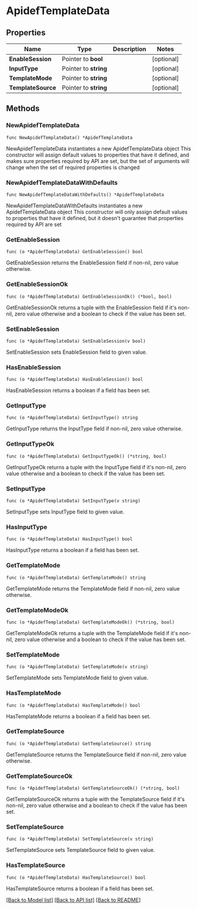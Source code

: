 # ApidefTemplateData

## Properties

Name | Type | Description | Notes
------------ | ------------- | ------------- | -------------
**EnableSession** | Pointer to **bool** |  | [optional] 
**InputType** | Pointer to **string** |  | [optional] 
**TemplateMode** | Pointer to **string** |  | [optional] 
**TemplateSource** | Pointer to **string** |  | [optional] 

## Methods

### NewApidefTemplateData

`func NewApidefTemplateData() *ApidefTemplateData`

NewApidefTemplateData instantiates a new ApidefTemplateData object
This constructor will assign default values to properties that have it defined,
and makes sure properties required by API are set, but the set of arguments
will change when the set of required properties is changed

### NewApidefTemplateDataWithDefaults

`func NewApidefTemplateDataWithDefaults() *ApidefTemplateData`

NewApidefTemplateDataWithDefaults instantiates a new ApidefTemplateData object
This constructor will only assign default values to properties that have it defined,
but it doesn't guarantee that properties required by API are set

### GetEnableSession

`func (o *ApidefTemplateData) GetEnableSession() bool`

GetEnableSession returns the EnableSession field if non-nil, zero value otherwise.

### GetEnableSessionOk

`func (o *ApidefTemplateData) GetEnableSessionOk() (*bool, bool)`

GetEnableSessionOk returns a tuple with the EnableSession field if it's non-nil, zero value otherwise
and a boolean to check if the value has been set.

### SetEnableSession

`func (o *ApidefTemplateData) SetEnableSession(v bool)`

SetEnableSession sets EnableSession field to given value.

### HasEnableSession

`func (o *ApidefTemplateData) HasEnableSession() bool`

HasEnableSession returns a boolean if a field has been set.

### GetInputType

`func (o *ApidefTemplateData) GetInputType() string`

GetInputType returns the InputType field if non-nil, zero value otherwise.

### GetInputTypeOk

`func (o *ApidefTemplateData) GetInputTypeOk() (*string, bool)`

GetInputTypeOk returns a tuple with the InputType field if it's non-nil, zero value otherwise
and a boolean to check if the value has been set.

### SetInputType

`func (o *ApidefTemplateData) SetInputType(v string)`

SetInputType sets InputType field to given value.

### HasInputType

`func (o *ApidefTemplateData) HasInputType() bool`

HasInputType returns a boolean if a field has been set.

### GetTemplateMode

`func (o *ApidefTemplateData) GetTemplateMode() string`

GetTemplateMode returns the TemplateMode field if non-nil, zero value otherwise.

### GetTemplateModeOk

`func (o *ApidefTemplateData) GetTemplateModeOk() (*string, bool)`

GetTemplateModeOk returns a tuple with the TemplateMode field if it's non-nil, zero value otherwise
and a boolean to check if the value has been set.

### SetTemplateMode

`func (o *ApidefTemplateData) SetTemplateMode(v string)`

SetTemplateMode sets TemplateMode field to given value.

### HasTemplateMode

`func (o *ApidefTemplateData) HasTemplateMode() bool`

HasTemplateMode returns a boolean if a field has been set.

### GetTemplateSource

`func (o *ApidefTemplateData) GetTemplateSource() string`

GetTemplateSource returns the TemplateSource field if non-nil, zero value otherwise.

### GetTemplateSourceOk

`func (o *ApidefTemplateData) GetTemplateSourceOk() (*string, bool)`

GetTemplateSourceOk returns a tuple with the TemplateSource field if it's non-nil, zero value otherwise
and a boolean to check if the value has been set.

### SetTemplateSource

`func (o *ApidefTemplateData) SetTemplateSource(v string)`

SetTemplateSource sets TemplateSource field to given value.

### HasTemplateSource

`func (o *ApidefTemplateData) HasTemplateSource() bool`

HasTemplateSource returns a boolean if a field has been set.


[[Back to Model list]](../README.md#documentation-for-models) [[Back to API list]](../README.md#documentation-for-api-endpoints) [[Back to README]](../README.md)


